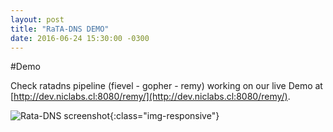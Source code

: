 ```yaml
---
layout: post
title: "RaTA-DNS DEMO"
date: 2016-06-24 15:30:00 -0300
---
```


#Demo

Check ratadns pipeline (fievel - gopher - remy) working on our live Demo
at [http://dev.niclabs.cl:8080/remy/](http://dev.niclabs.cl:8080/remy/).

![Rata-DNS screenshot]({{site.baseurl}}/images/ratadns.png){:class="img-responsive"}


